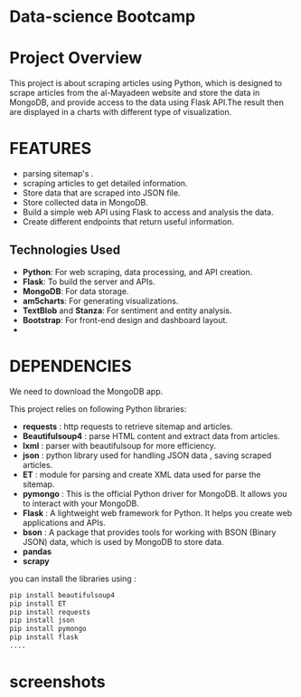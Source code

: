 # Data-science Bootcamp

# Project Overview
  This project is about scraping articles using Python, which is designed to scrape articles from the al-Mayadeen website and store the data in MongoDB, and provide access to the data using Flask API.The result then are displayed in a charts with different type of visualization.

# FEATURES
- parsing sitemap's .
- scraping articles to get detailed information.
- Store data that are scraped into JSON file.
- Store collected data in MongoDB.
- Build a simple web API using Flask to access and analysis the data.
- Create different endpoints that return useful information.

## Technologies Used

- **Python**: For web scraping, data processing, and API creation.
- **Flask**: To build the server and APIs.
- **MongoDB**: For data storage.
- **am5charts**: For generating visualizations.
- **TextBlob** and **Stanza**: For sentiment and entity analysis.
- **Bootstrap**: For front-end design and dashboard layout.
- 
# DEPENDENCIES
We need to download the MongoDB app.

This project relies on following Python libraries:
- **requests** : http requests to retrieve sitemap and articles.
- **Beautifulsoup4** : parse HTML content and extract data from articles.
- **lxml** : parser with beautifulsoup for more efficiency.
- **json** : python library used for handling JSON data , saving scraped articles.
- **ET** : module for parsing and create XML data  used for parse the sitemap.
- **pymongo** : This is the official Python driver for MongoDB. It allows you to interact with your MongoDB.
- **Flask** : A lightweight web framework for Python. It helps you create web applications and APIs.
- **bson** : A package that provides tools for working with BSON (Binary JSON) data, which is used by MongoDB to store data.
- **pandas**
- **scrapy**

you can install the libraries using :
 
```bash
pip install beautifulsoup4
pip install ET
pip install requests
pip install json
pip install pymongo
pip install flask
....
```
# screenshots


